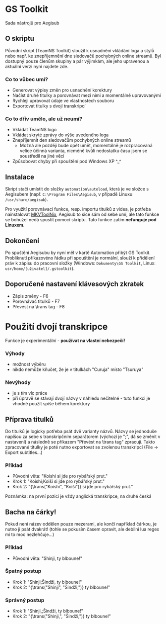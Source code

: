 # GS Toolkit
Sada nástrojů pro Aegisub
## O skriptu
Původní skript (TeamNS Toolkit) sloužil k usnadnění vkládání loga a stylů nebo např. ke znepříjemnění dne sledovačů pochybných online streamů. Byl dostupný pouze členům skupiny a pár výjimkám, ale jeho upravenou a aktuální verzi nyní najdete zde.
### Co to vůbec umí?
- Generovat výpisy změn pro usnadnění korektury
- Načíst druhé titulky a porovnávat mezi nimi a momentálně upravovanými
- Rychleji upravovat údaje ve vlastnostech souboru
- Exportovat titulky s dvojí transkripcí

### Co to dřív umělo, ale už neumí?
- Vkládat TeamNS logo
- Vkládat skryté zprávy do výše uvedeného loga
- Znepříjemnit den sledovačům pochybných online streamů
  - Možná ale později bude opět umět, momentálně je rozpracovaná velice účinná varianta, nicméně kvůli nedostatku času jsem se soustředil na jiné věci
- Způsobovat chyby při spouštění pod Windows XP ^_^

## Instalace
Skript stačí umístit do složky `automation\autoload`, která je ve složce s Aegisubem (např. `C:\Program Files\Aegisub`, v případě Linuxu `/usr/share/aegisub`).

Pro využití porovnávací funkce, resp. importu titulků z videa, je potřeba nainstalovat [MKVToolNix](https://www.fosshub.com/MKVToolNix.html), Aegisub to sice sám od sebe umí, ale tato funkce se bohužel nedá spustit pomocí skriptu. Tato funkce zatím **nefunguje pod Linuxem**.

## Dokončení
Po spuštění Aegisubu by nyní měl v kartě Automation přibýt GS Toolkit. Probliknutí příkazovéno řádku při spouštění je normální, slouží k přidělení práv k zápisu do pracovní složky (Windows: `Dokumenty\GS Toolkit`, Linux: `usr/home/[uživatel]/.gstoolkit`).

## Doporučené nastavení klávesových zkratek
- Zápis změny - F6
- Porovnávač titulků - F7
- Převést na \trans tag - F8

# Použití dvojí transkripce
Funkce je experimentální - **používat na vlastní nebezpečí!**
### Výhody
- možnost výběru
- nikdo nemůže kňučet, že je v titulkách "Curuja" místo "Tsuruya"
### Nevýhody
- je s tím víc práce
- při úpravě se stávají dvojí názvy v náhledu nečitelné - tuto funkci je vhodné použít spíše během korektury
## Příprava titulků
Do titulků je logicky potřeba psát dvě varianty názvů. Názvy se jednoduše napíšou za sebe s transkripčním separátorem (výchozí je ";", dá se změnit v nastavení) a následně se příkazem "Převést na \trans tag" zpracují. Takto zpracované titulky je poté nutno exportovat se zvolenou transkripcí (File -> Export subtitles...)
### Příklad
- Původní věta: "Koishi si jde pro rybářský prut."
- Krok 1: "Koishi;Koiši si jde pro rybářský prut."
- Krok 2: "{\trans("Koishi", "Koiši")} si jde pro rybářský prut."

Poznámka: na první pozici je vždy anglická transkripce, na druhé česká
## Bacha na čárky!
Pokud není název oddělen pouze mezerami, ale končí například čárkou, je nutno ji psát dvakrát! (tohle se pokusím časem opravit, ale debilní lua regex mi to moc nezlehčuje...)
### Příklad
- Původní věta: "Shinji, ty blboune!"
### Špatný postup
- Krok 1: "Shinji;Šindži, ty blboune!"
- Krok 2: "{\trans("Shinji", "Šindži,")} ty blboune!" 
### Správný postup
- Krok 1: "Shinji,;Šindži, ty blboune!"
- Krok 2: "{\trans("Shinji,", "Šindži,")} ty blboune!"
